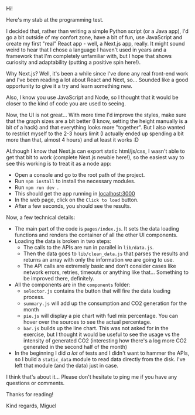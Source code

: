 Hi!

Here's my stab at the programming test.

I decided that, rather than writing a simple Python script (or a Java app), I'd go a bit outside of my confort zone, have a bit of fun, use JavaScript and create my first "real" React app - well, a Next.js app, really. It might sound weird to hear that I chose a language I haven't used in years and a framework that I'm completely unfamiliar with, but I hope that shows curiosity and adaptability (putting a positive spin here!).

Why Next.js? Well, it's been a while since I've done any real front-end work and I've been reading a lot about React and Next, so... Sounded like a good opportunity to give it a try and learn something new.

Also, I know you use JavaScript and Node, so I thought that it would be closer to the kind of code you are used to seeing.

Now, the UI is not great... With more time I'd improve the styles, make sure that the graph sizes are a bit better (I know, setting the height manually is a bit of a hack) and that everything looks more "together". But I also wanted to restrict myself to the 2-3 hours limit (I actually ended up spending a bit more than that, almost 4 hours) and at least it works :D

ALthough I know that Next.js can export static html/js/css, I wasn't able to get that bit to work (complete Next.js newbie here!), so the easiest way to see this working is to treat it as a node app:

- Open a console and go to the root path of the project.
- Run `npm install` to install the necessary modules.
- Run `npm run dev `.
- This should get the app running in [localhost:3000](http://localhost:3000/)
- In the web page, click on the `Click to load` button.
- After a few seconds, you should see the results.

Now, a few technical details:
- The main part of the code is `pages/index.js`. It sets the data loading functions and renders the container of all the other UI components.
- Loading the data is broken in two steps:
  - The calls to the APIs are run in parallel in `lib/data.js`.
  - Then the data goes to `lib/clean_data.js` that parses the results and returns an array with only the information we are going to use.
  - The API calls are extremely basic and don't consider cases like network errors, retries, timeouts or anything like that... Something to be improved there, definitely.
- All the components are in the `components` folder:
  - `selector.js` contains the button that will fire the data loading process.
  - `summary.js` will add up the consumption and CO2 generation for the month
  - `pie.js` will display a pie chart with fuel mix percentage. You can hover over the sources to see the actual percentage.
  - `bar.js` builds up the line chart. This was not asked for in the exercise, but I thought it would be useful to see the usage vs the intensity of generated CO2 (interesting how there's a log more CO2 generated in the second half of the month)
- In the beginning I did *a lot* of tests and I didn't want to hammer the APIs, so I build a `static_data` module to read data directly from the disk. I've left that module (and the data) just in case.

I think that's about it... Please don't hesitate to ping me if you have any questions or comments.

Thanks for reading!

Kind regards,
Miguel